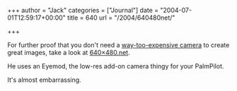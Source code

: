 +++
author = "Jack"
categories = ["Journal"]
date = "2004-07-01T12:59:17+00:00"
title = 640
url = "/2004/640480net/"

+++

For further proof that you don't need a [way-too-expensive camera][1] to create great images, take a look at [640&#215;480.net][2].

He uses an Eyemod, the low-res add-on camera thingy for your PalmPilot.

It's almost embarrassing.

 [1]: http://www.leica-camera.com/produkte/msystem/m6ttl/index_e.html
 [2]: http://www.640x480.net/album.php